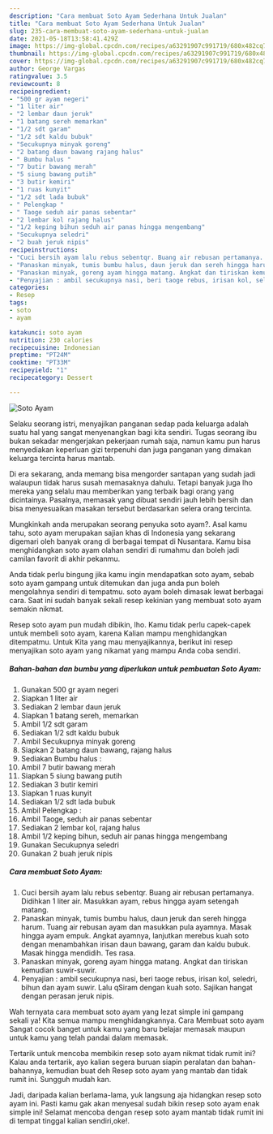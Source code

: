 ```yaml
---
description: "Cara membuat Soto Ayam Sederhana Untuk Jualan"
title: "Cara membuat Soto Ayam Sederhana Untuk Jualan"
slug: 235-cara-membuat-soto-ayam-sederhana-untuk-jualan
date: 2021-05-18T13:58:41.429Z
image: https://img-global.cpcdn.com/recipes/a63291907c991719/680x482cq70/soto-ayam-foto-resep-utama.jpg
thumbnail: https://img-global.cpcdn.com/recipes/a63291907c991719/680x482cq70/soto-ayam-foto-resep-utama.jpg
cover: https://img-global.cpcdn.com/recipes/a63291907c991719/680x482cq70/soto-ayam-foto-resep-utama.jpg
author: George Vargas
ratingvalue: 3.5
reviewcount: 8
recipeingredient:
- "500 gr ayam negeri"
- "1 liter air"
- "2 lembar daun jeruk"
- "1 batang sereh memarkan"
- "1/2 sdt garam"
- "1/2 sdt kaldu bubuk"
- "Secukupnya minyak goreng"
- "2 batang daun bawang rajang halus"
- " Bumbu halus "
- "7 butir bawang merah"
- "5 siung bawang putih"
- "3 butir kemiri"
- "1 ruas kunyit"
- "1/2 sdt lada bubuk"
- " Pelengkap "
- " Taoge seduh air panas sebentar"
- "2 lembar kol rajang halus"
- "1/2 keping bihun seduh air panas hingga mengembang"
- "Secukupnya seledri"
- "2 buah jeruk nipis"
recipeinstructions:
- "Cuci bersih ayam lalu rebus sebentqr. Buang air rebusan pertamanya. Didihkan 1 liter air. Masukkan ayam, rebus hingga ayam setengah matang."
- "Panaskan minyak, tumis bumbu halus, daun jeruk dan sereh hingga harum. Tuang air rebusan ayam dan masukkan pula ayamnya. Masak hingga ayam empuk. Angkat ayamnya, lanjutkan merebus kuah soto dengan menambahkan irisan daun bawang, garam dan kaldu bubuk. Masak hingga mendidih. Tes rasa."
- "Panaskan minyak, goreng ayam hingga matang. Angkat dan tiriskan kemudian suwir-suwir."
- "Penyajian : ambil secukupnya nasi, beri taoge rebus, irisan kol, seledri, bihun dan ayam suwir. Lalu qSiram dengan kuah soto. Sajikan hangat dengan perasan jeruk nipis."
categories:
- Resep
tags:
- soto
- ayam

katakunci: soto ayam 
nutrition: 230 calories
recipecuisine: Indonesian
preptime: "PT24M"
cooktime: "PT33M"
recipeyield: "1"
recipecategory: Dessert

---
```



![Soto Ayam](https://img-global.cpcdn.com/recipes/a63291907c991719/680x482cq70/soto-ayam-foto-resep-utama.jpg)

Selaku seorang istri, menyajikan panganan sedap pada keluarga adalah suatu hal yang sangat menyenangkan bagi kita sendiri. Tugas seorang ibu bukan sekadar mengerjakan pekerjaan rumah saja, namun kamu pun harus menyediakan keperluan gizi terpenuhi dan juga panganan yang dimakan keluarga tercinta harus mantab.

Di era  sekarang, anda memang bisa mengorder santapan yang sudah jadi walaupun tidak harus susah memasaknya dahulu. Tetapi banyak juga lho mereka yang selalu mau memberikan yang terbaik bagi orang yang dicintainya. Pasalnya, memasak yang dibuat sendiri jauh lebih bersih dan bisa menyesuaikan masakan tersebut berdasarkan selera orang tercinta. 



Mungkinkah anda merupakan seorang penyuka soto ayam?. Asal kamu tahu, soto ayam merupakan sajian khas di Indonesia yang sekarang digemari oleh banyak orang di berbagai tempat di Nusantara. Kamu bisa menghidangkan soto ayam olahan sendiri di rumahmu dan boleh jadi camilan favorit di akhir pekanmu.

Anda tidak perlu bingung jika kamu ingin mendapatkan soto ayam, sebab soto ayam gampang untuk ditemukan dan juga anda pun boleh mengolahnya sendiri di tempatmu. soto ayam boleh dimasak lewat berbagai cara. Saat ini sudah banyak sekali resep kekinian yang membuat soto ayam semakin nikmat.

Resep soto ayam pun mudah dibikin, lho. Kamu tidak perlu capek-capek untuk membeli soto ayam, karena Kalian mampu menghidangkan ditempatmu. Untuk Kita yang mau menyajikannya, berikut ini resep menyajikan soto ayam yang nikamat yang mampu Anda coba sendiri.

<!--inarticleads1-->

##### Bahan-bahan dan bumbu yang diperlukan untuk pembuatan Soto Ayam:

1. Gunakan 500 gr ayam negeri
1. Siapkan 1 liter air
1. Sediakan 2 lembar daun jeruk
1. Siapkan 1 batang sereh, memarkan
1. Ambil 1/2 sdt garam
1. Sediakan 1/2 sdt kaldu bubuk
1. Ambil Secukupnya minyak goreng
1. Siapkan 2 batang daun bawang, rajang halus
1. Sediakan  Bumbu halus :
1. Ambil 7 butir bawang merah
1. Siapkan 5 siung bawang putih
1. Sediakan 3 butir kemiri
1. Siapkan 1 ruas kunyit
1. Sediakan 1/2 sdt lada bubuk
1. Ambil  Pelengkap :
1. Ambil  Taoge, seduh air panas sebentar
1. Sediakan 2 lembar kol, rajang halus
1. Ambil 1/2 keping bihun, seduh air panas hingga mengembang
1. Gunakan Secukupnya seledri
1. Gunakan 2 buah jeruk nipis




<!--inarticleads2-->

##### Cara membuat Soto Ayam:

1. Cuci bersih ayam lalu rebus sebentqr. Buang air rebusan pertamanya. Didihkan 1 liter air. Masukkan ayam, rebus hingga ayam setengah matang.
1. Panaskan minyak, tumis bumbu halus, daun jeruk dan sereh hingga harum. Tuang air rebusan ayam dan masukkan pula ayamnya. Masak hingga ayam empuk. Angkat ayamnya, lanjutkan merebus kuah soto dengan menambahkan irisan daun bawang, garam dan kaldu bubuk. Masak hingga mendidih. Tes rasa.
1. Panaskan minyak, goreng ayam hingga matang. Angkat dan tiriskan kemudian suwir-suwir.
1. Penyajian : ambil secukupnya nasi, beri taoge rebus, irisan kol, seledri, bihun dan ayam suwir. Lalu qSiram dengan kuah soto. Sajikan hangat dengan perasan jeruk nipis.




Wah ternyata cara membuat soto ayam yang lezat simple ini gampang sekali ya! Kita semua mampu menghidangkannya. Cara Membuat soto ayam Sangat cocok banget untuk kamu yang baru belajar memasak maupun untuk kamu yang telah pandai dalam memasak.

Tertarik untuk mencoba membikin resep soto ayam nikmat tidak rumit ini? Kalau anda tertarik, ayo kalian segera buruan siapin peralatan dan bahan-bahannya, kemudian buat deh Resep soto ayam yang mantab dan tidak rumit ini. Sungguh mudah kan. 

Jadi, daripada kalian berlama-lama, yuk langsung aja hidangkan resep soto ayam ini. Pasti kamu gak akan menyesal sudah bikin resep soto ayam enak simple ini! Selamat mencoba dengan resep soto ayam mantab tidak rumit ini di tempat tinggal kalian sendiri,oke!.

